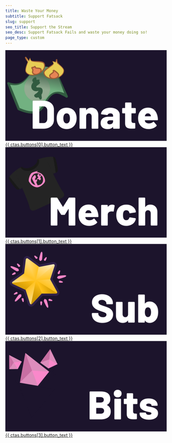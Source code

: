 ```yaml
---
title: Waste Your Money
subtitle: Support Fatsack
slug: support
seo_title: Support the Stream
seo_desc: Support Fatsack Fails and waste your money doing so!
page_type: custom
---
```

<div class="container flex flex-wrap">
  <article class="max-w-sm sm:max-w-1/2 px-2 pb-8 sm:pb-4">
    <a href="{{ ctas.buttons[0].button_link | safe }}" class="h-full bg-{{ theme.colors.main }}-100 dark:bg-{{ theme.colors.main }}-700 rounded overflow-hidden hover:shadow-2xl relative smooth no-underline hover:no-underline flex flex-col border-l-4 border-b-4 border-{{ theme.colors.accent }}-500" target="_blank">
      <div class="relative pb-16/9">
        <img src="/images/card-donate.png" class="absolute h-full w-full rounded-t-r object-cover" alt="Donate through StreamElements">
      </div>
      <span class="p-4 text-base">{{ ctas.buttons[0].button_text }}</span>
    </a>
  </article>
  <article class="max-w-sm sm:max-w-1/2 px-2 pb-8 sm:pb-4">
    <a href="{{ ctas.buttons[1].button_link | safe }}" class="h-full bg-{{ theme.colors.main }}-100 dark:bg-{{ theme.colors.main }}-700 rounded overflow-hidden hover:shadow-2xl relative smooth no-underline hover:no-underline flex flex-col border-l-4 border-b-4 border-{{ theme.colors.accent }}-500" target="_blank">
      <div class="relative pb-16/9">
        <img src="/images/card-merch.png" class="absolute h-full w-full rounded-t-r object-cover" alt="Get merch on Spreadshirt">
      </div>
      <span class="p-4 text-base">{{ ctas.buttons[1].button_text }}</span>
    </a>
  </article>
  <article class="max-w-sm sm:max-w-1/2 px-2 pb-8 sm:pb-4">
    <a href="{{ ctas.buttons[2].button_link | safe }}" class="h-full bg-{{ theme.colors.main }}-100 dark:bg-{{ theme.colors.main }}-700 rounded overflow-hidden hover:shadow-2xl relative smooth no-underline hover:no-underline flex flex-col border-l-4 border-b-4 border-{{ theme.colors.accent }}-500" target="_blank">
      <div class="relative pb-16/9">
        <img src="/images/card-sub.png" class="absolute h-full w-full rounded-t-r object-cover" alt="Sub on Twitch">
      </div>
      <span class="p-4 text-base">{{ ctas.buttons[2].button_text }}</span>
    </a>
  </article>
  <article class="max-w-sm sm:max-w-1/2 px-2 pb-8 sm:pb-4">
    <a href="{{ ctas.buttons[3].button_link | safe }}" class="h-full bg-{{ theme.colors.main }}-100 dark:bg-{{ theme.colors.main }}-700 rounded overflow-hidden hover:shadow-2xl relative smooth no-underline hover:no-underline flex flex-col border-l-4 border-b-4 border-{{ theme.colors.accent }}-500" target="_blank">
      <div class="relative pb-16/9">
        <img src="/images/card-bits.png" class="absolute h-full w-full rounded-t-r object-cover" alt="Cheer with Bits on Twitch">
      </div>
      <span class="p-4 text-base">{{ ctas.buttons[3].button_text }}</span>
    </a>
  </article>
</div>
